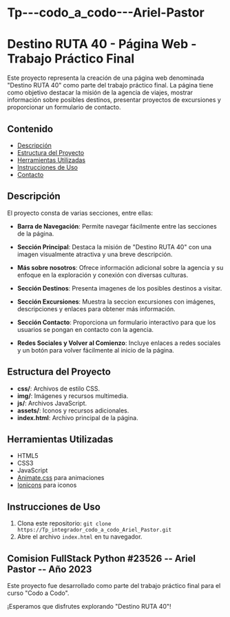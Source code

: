 # Tp---codo_a_codo---Ariel-Pastor

# Destino RUTA 40 - Página Web - Trabajo Práctico Final

Este proyecto representa la creación de una página web denominada "Destino RUTA 40" como parte del trabajo práctico final. La página tiene como objetivo destacar
la misión de la agencia de viajes, mostrar información sobre posibles destinos, presentar proyectos de excursiones y proporcionar un formulario de contacto.

## Contenido

- [Descripción](#descripción)
- [Estructura del Proyecto](#estructura-del-proyecto)
- [Herramientas Utilizadas](#herramientas-utilizadas)
- [Instrucciones de Uso](#instrucciones-de-uso)
- [Contacto](#contacto)

## Descripción

El proyecto consta de varias secciones, entre ellas:

- **Barra de Navegación**: Permite navegar fácilmente entre las secciones de la página.

- **Sección Principal**: Destaca la misión de "Destino RUTA 40" con una imagen visualmente atractiva y una breve descripción.

- **Más sobre nosotros**: Ofrece información adicional sobre la agencia y su enfoque en la exploración y conexión con diversas culturas.

- **Sección Destinos**: Presenta imagenes de los posibles destinos a visitar.

- **Sección Excursiones**: Muestra la seccion excursiones con imágenes, descripciones y enlaces para obtener más información.

- **Sección Contacto**: Proporciona un formulario interactivo para que los usuarios se pongan en contacto con la agencia.

- **Redes Sociales y Volver al Comienzo**: Incluye enlaces a redes sociales y un botón para volver fácilmente al inicio de la página.

## Estructura del Proyecto

- **css/**: Archivos de estilo CSS.
- **img/**: Imágenes y recursos multimedia.
- **js/**: Archivos JavaScript.
- **assets/**: Iconos y recursos adicionales.
- **index.html**: Archivo principal de la página.

## Herramientas Utilizadas

- HTML5
- CSS3
- JavaScript
- [Animate.css](https://animate.style/) para animaciones
- [Ionicons](https://ionicons.com/) para iconos

## Instrucciones de Uso

1. Clona este repositorio: `git clone https://Tp_integrador_codo_a_codo_Ariel_Pastor.git`
2. Abre el archivo `index.html` en tu navegador.

## Comision FullStack Python #23526 -- Ariel Pastor -- Año 2023

Este proyecto fue desarrollado como parte del trabajo práctico final para el curso "Codo a Codo".

¡Esperamos que disfrutes explorando "Destino RUTA 40"!
